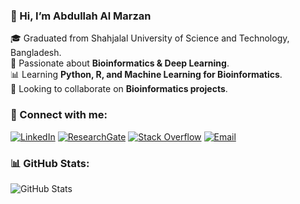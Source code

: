 ### 👋 Hi, I’m Abdullah Al Marzan  
🎓 Graduated from Shahjalal University of Science and Technology, Bangladesh.  
🧬 Passionate about **Bioinformatics & Deep Learning**.  
📊 Learning **Python, R, and Machine Learning for Bioinformatics**.  
🚀 Looking to collaborate on **Bioinformatics projects**.  

### 🔗 Connect with me:
[![LinkedIn](https://img.shields.io/badge/LinkedIn-Connect-blue?logo=linkedin)](https://www.linkedin.com/in/abdullah-al-marzan-896a43187/)
[![ResearchGate](https://img.shields.io/badge/ResearchGate-Profile-green?logo=researchgate)](https://www.researchgate.net/profile/Abdullah-Marzan)
[![Stack Overflow](https://img.shields.io/badge/StackOverflow-Profile-orange?logo=stackoverflow)](https://stackoverflow.com/users/16745549/abdullah-al-marzan)
[![Email](https://img.shields.io/badge/Email-Contact-red?logo=gmail)](mailto:marzansust16@gmail.com)

### 📊 GitHub Stats:
![GitHub Stats](https://github-readme-stats.vercel.app/api?username=Marzan1&show_icons=true&theme=radical)


<!---
Marzan1/Marzan1 is a ✨ special ✨ repository because its `README.md` (this file) appears on your GitHub profile.
You can click the Preview link to take a look at your changes.
--->

